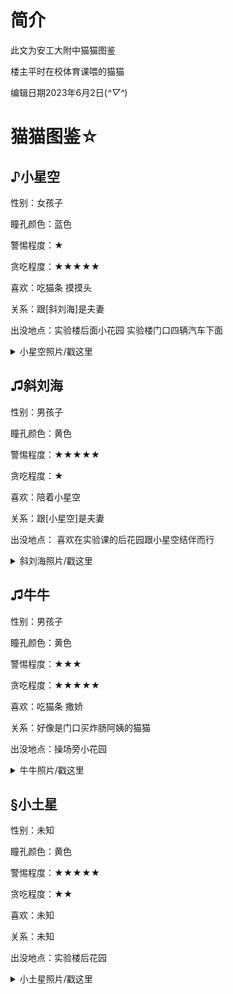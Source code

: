 # 简介
此文为安工大附中猫猫图鉴

楼主平时在校体育课喂的猫猫

编辑日期2023年6月2日(*^▽^*)

# 猫猫图鉴☆

## ♪小星空

性别：女孩子

瞳孔颜色：蓝色

警惕程度：★

贪吃程度：★★★★★

喜欢：吃猫条 摸摸头

关系：跟[斜刘海]是夫妻

出没地点：实验楼后面小花园 实验楼门口四辆汽车下面

<details>
<summary>小星空照片/戳这里</summary>
<img src= https://github.com/wei-eeeatOVO/schoolcat/assets/118591722/7bf8ee33-d977-4329-bb96-66f53b81f647
 /> 
 此图为刚吃完猫条的抓拍
  </details>

## ♫斜刘海

性别：男孩子

瞳孔颜色：黄色

警惕程度：★★★★★

贪吃程度：★

喜欢：陪着小星空

关系：跟[小星空]是夫妻

出没地点： 喜欢在实验课的后花园跟小星空结伴而行

<details>
<summary>斜刘海照片/戳这里</summary>
<img src= https://github.com/wei-eeeatOVO/schoolcat/assets/118591722/fbbae019-39e0-453d-84ff-8b7e4585a870
 /> 
 
    此图为夫妻照 小星空后面是斜刘海
  </details>
  
  ## ♫牛牛
  
性别：男孩子

瞳孔颜色：黄色

警惕程度：★★★

贪吃程度：★★★★★

喜欢：吃猫条 撒娇

关系：好像是门口买炸肠阿姨的猫猫

出没地点：操场旁小花园 

<details>
<summary>牛牛照片/戳这里</summary>
<img src= https://github.com/wei-eeeatOVO/schoolcat/assets/118591722/6b92997b-1642-40b2-b68d-70542254de5b

 /> 
 
 此图为牛牛恰猫条照片
</details>

## §小土星

性别：未知

瞳孔颜色：黄色

警惕程度：★★★★★

贪吃程度：★★

喜欢：未知

关系：未知

出没地点：实验楼后花园

<details>
<summary>小土星照片/戳这里</summary>
<img src= https://github.com/wei-eeeatOVO/schoolcat/assets/118591722/d20cb29e-b44b-4a7c-a435-4b76ef9a24d3

 /> 
 
 此图为抓拍
</details>
